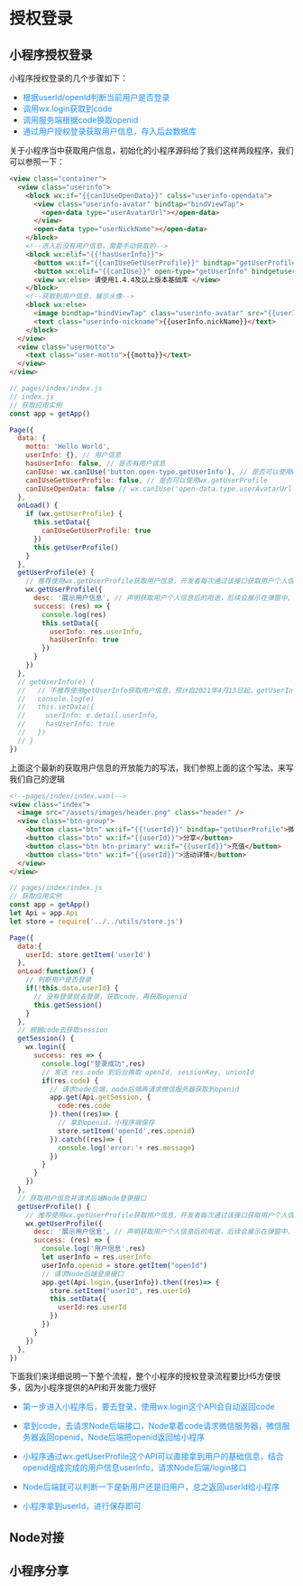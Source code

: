 # 授权登录

## 小程序授权登录
小程序授权登录的几个步骤如下：
+ <font color=#1E90FF>根据userId/openId判断当前用户是否登录</font>
+ <font color=#1E90FF>调用wx.login获取到code</font>
+ <font color=#1E90FF>调用服务端根据code换取openid</font>
+ <font color=#1E90FF>通过用户授权登录获取用户信息，存入后台数据库</font>

关于小程序当中获取用户信息，初始化的小程序源码给了我们这样两段程序，我们可以参照一下：
```html
<view class="container">
  <view class="userinfo">
    <block wx:if="{{canIUseOpenData}}" calss="userinfo-opendata">
      <view class="userinfo-avatar" bindtap="bindViewTap">
        <open-data type="userAvatarUrl"></open-data>
      </view>
      <open-data type="userNickName"></open-data>
    </block>
    <!--进入后没有用户信息，需要手动获取的-->
    <block wx:elif="{{!hasUserInfo}}">
      <button wx:if="{{canIUseGetUserProfile}}" bindtap="getUserProfile"> 手动获取头像昵称 </button>
      <button wx:elif="{{canIUse}}" open-type="getUserInfo" bindgetuserinfo="getUserInfo"> 获取头像昵称 </button>
      <view wx:else> 请使用1.4.4及以上版本基础库 </view>
    </block>
    <!--获取到用户信息，展示头像-->
    <block wx:else>
      <image bindtap="bindViewTap" class="userinfo-avatar" src="{{userInfo.avatarUrl}}" mode="cover"></image>
      <text class="userinfo-nickname">{{userInfo.nickName}}</text>
    </block>
  </view>
  <view class="usermotto">
    <text class="user-motto">{{motto}}</text>
  </view>
</view>
```
```javascript
// pages/index/index.js
// index.js
// 获取应用实例
const app = getApp()

Page({
  data: {
    motto: 'Hello World',
    userInfo: {}, // 用户信息
    hasUserInfo: false, // 是否有用户信息
    canIUse: wx.canIUse('button.open-type.getUserInfo'), // 是否可以使用wx.getUserInfo
    canIUseGetUserProfile: false, // 是否可以使用wx.getUserProfile
    canIUseOpenData: false // wx.canIUse('open-data.type.userAvatarUrl') && wx.canIUse('open-data.type.userNickName') // 如需尝试获取用户信息可改为false
  },
  onLoad() {
    if (wx.getUserProfile) {
      this.setData({
        canIUseGetUserProfile: true
      })
      this.getUserProfile()
    }
  },
  getUserProfile(e) {
    // 推荐使用wx.getUserProfile获取用户信息，开发者每次通过该接口获取用户个人信息均需用户确认，开发者妥善保管用户快速填写的头像昵称，避免重复弹窗
    wx.getUserProfile({
      desc: '展示用户信息', // 声明获取用户个人信息后的用途，后续会展示在弹窗中，请谨慎填写
      success: (res) => {
        console.log(res)
        this.setData({
          userInfo: res.userInfo,
          hasUserInfo: true
        })
      }
    })
  },
  // getUserInfo(e) {
  //   // 不推荐使用getUserInfo获取用户信息，预计自2021年4月13日起，getUserInfo将不再弹出弹窗，并直接返回匿名的用户个人信息
  //   console.log(e)
  //   this.setData({
  //     userInfo: e.detail.userInfo,
  //     hasUserInfo: true
  //   })
  // }
})
```
上面这个最新的获取用户信息的开放能力的写法，我们参照上面的这个写法，来写我们自己的逻辑
```html
<!--pages/index/index.wxml-->
<view class="index">
  <image src="/assets/images/header.png" class="header" />
  <view class="btn-group">
    <button class="btn" wx:if="{{!userId}}" bindtap="getUserProfile">微信登录</button>
    <button class="btn" wx:if="{{userId}}">分享</button>
    <button class="btn btn-primary" wx:if="{{userId}}">充值</button>
    <button class="btn" wx:if="{{userId}}">活动详情</button>
  </view>
</view>
```
```javascript
// pages/index/index.js
// 获取应用实例
const app = getApp()
let Api = app.Api
let store = require('../../utils/store.js')

Page({
  data:{
    userId: store.getItem('userId')
  },
  onLoad:function() {
    // 判断用户是否登录
    if(!this.data.userId) {
      // 没有登录就去登录，获取code，再获取openid
      this.getSession()
    }
  },
  // 根据code去获取session
  getSession() {
    wx.login({
      success: res => {
        console.log("登录成功",res)
        // 发送 res.code 到后台换取 openId, sessionKey, unionId
        if(res.code) {
          // 请求node后端，node后端再请求微信服务器获取到openid
          app.get(Api.getSession, {
            code:res.code
          }).then((res)=> {
            // 拿到openid，小程序端保存
            store.setItem('openId',res.openid)
          }).catch((res)=> {
            console.log('error:'+ res.message)
          })
        }
      }
    })
  },
  // 获取用户信息并请求后端Node登录接口
  getUserProfile() {
    // 推荐使用wx.getUserProfile获取用户信息，开发者每次通过该接口获取用户个人信息均需用户确认，开发者妥善保管用户快速填写的头像昵称，避免重复弹窗
    wx.getUserProfile({
      desc: '展示用户信息', // 声明获取用户个人信息后的用途，后续会展示在弹窗中，请谨慎填写
      success: (res) => {
        console.log('用户信息',res)
        let userInfo = res.userInfo
        userInfo.openid = store.getItem("openId")
        // 请求Node后端登录接口
        app.get(Api.login,{userInfo}).then((res)=> {
          store.setItem("userId", res.userId)
          this.setData({
            userId:res.userId
          })
        })
      }
    })
  },
})
```

下面我们来详细说明一下整个流程，整个小程序的授权登录流程要比H5方便很多，因为小程序提供的API和开发能力很好
<img :src="$withBase('/weixin_zhifu_18.png')" alt="">
+ <font color=#1E90FF>第一步进入小程序后，要去登录，使用wx.login这个API会自动返回code</font>

+ <font color=#1E90FF>拿到code，去请求Node后端接口，Node拿着code请求微信服务器，微信服务器返回openid，Node后端把openid返回给小程序</font>

+ <font color=#1E90FF>小程序通过wx.getUserProfile这个API可以直接拿到用户的基础信息，结合openid组成完成的用户信息userInfo，请求Node后端/login接口</font>

+ <font color=#1E90FF>Node后端就可以判断一下是新用户还是旧用户，总之返回userId给小程序</font>

+ <font color=#1E90FF>小程序拿到userId，进行保存即可</font>

## Node对接

## 小程序分享